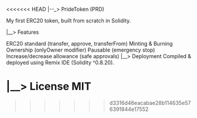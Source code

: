 <<<<<<< HEAD
|--_> PrideToken (PRD)

My first ERC20 token, built from scratch in Solidity.

|__> Features

ERC20 standard (transfer, approve, transferFrom)
Minting & Burning
Ownership (onlyOwner modifier)
Pausable (emergency stop)
Increase/decrease allowance (safe approvals)
|__> Deployment Compiled & deployed using Remix IDE (Solidity ^0.8.20).

|__> License MIT
=======

>>>>>>> d3316d46eacabae28b114635e576391844e17552

